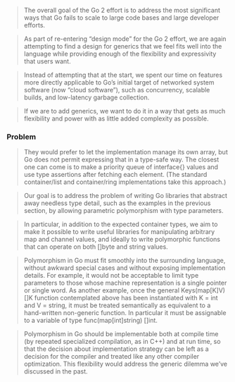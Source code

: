 > The overall goal of the Go 2 effort is to address the most significant ways that Go fails to scale to large code bases and large developer efforts.

> As part of re-entering “design mode” for the Go 2 effort, we are again attempting to find a design for generics that we feel fits well into the language while providing enough of the flexibility and expressivity that users want.

> Instead of attempting that at the start, we spent our time on features more directly applicable to Go’s initial target of networked system software (now “cloud software”), such as concurrency, scalable builds, and low-latency garbage collection.

> If we are to add generics, we want to do it in a way that gets as much flexibility and power with as little added complexity as possible.

### Problem
> They would prefer to let the implementation manage its own array, but Go does not permit expressing that in a type-safe way. The closest one can come is to make a priority queue of interface{} values and use type assertions after fetching each element. (The standard container/list and container/ring implementations take this approach.)

> Our goal is to address the problem of writing Go libraries that abstract away needless type detail, such as the examples in the previous section, by allowing parametric polymorphism with type parameters.

> In particular, in addition to the expected container types, we aim to make it possible to write useful libraries for manipulating arbitrary map and channel values, and ideally to write polymorphic functions that can operate on both []byte and string values.

> Polymorphism in Go must fit smoothly into the surrounding language, without awkward special cases and without exposing implementation details. For example, it would not be acceptable to limit type parameters to those whose machine representation is a single pointer or single word. As another example, once the general Keys(map[K]V) []K function contemplated above has been instantiated with K = int and V = string, it must be treated semantically as equivalent to a hand-written non-generic function. In particular it must be assignable to a variable of type func(map[int]string) []int.

> Polymorphism in Go should be implementable both at compile time (by repeated specialized compilation, as in C++) and at run time, so that the decision about implementation strategy can be left as a decision for the compiler and treated like any other compiler optimization. This flexibility would address the generic dilemma we’ve discussed in the past.